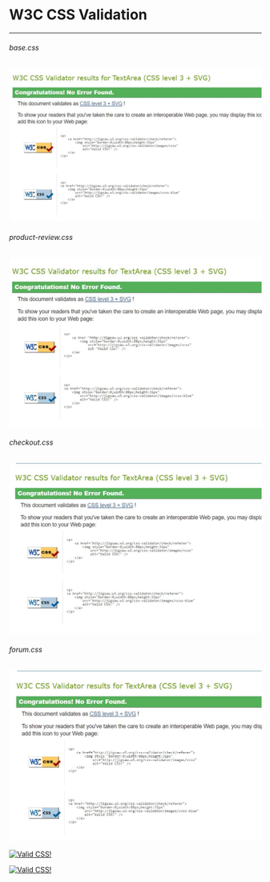 # W3C CSS Validation
<hr>

###### base.css

![W3C CSS Validation base.css](../media/readme/w3c_validation/w3c-css-validator-base-css.JPG "W3C CSS validation")

###### product-review.css

![W3C CSS Validation product-review](../media/readme/w3c_validation/w3c-css-validator-product-review-css.JPG "W3C CSS validation product-review")

###### checkout.css

![W3C CSS Validation checkout](../media/readme/w3c_validation/w3c-css-validator-checkout-css.JPG "W3C CSS validation checkout")

###### forum.css

![W3C CSS Validation forum](../media/readme/w3c_validation/w3c-css-validator-forum-css.JPG "W3C CSS validation forum")


<p>
    <a href="http://jigsaw.w3.org/css-validator/check/referer">
        <img style="border:0;width:88px;height:31px"
            src="http://jigsaw.w3.org/css-validator/images/vcss"
            alt="Valid CSS!" />
    </a>
</p>
     

<p>
    <a href="http://jigsaw.w3.org/css-validator/check/referer">
    <img style="border:0;width:88px;height:31px"
        src="http://jigsaw.w3.org/css-validator/images/vcss-blue"
        alt="Valid CSS!" />
    </a>
</p>
     
